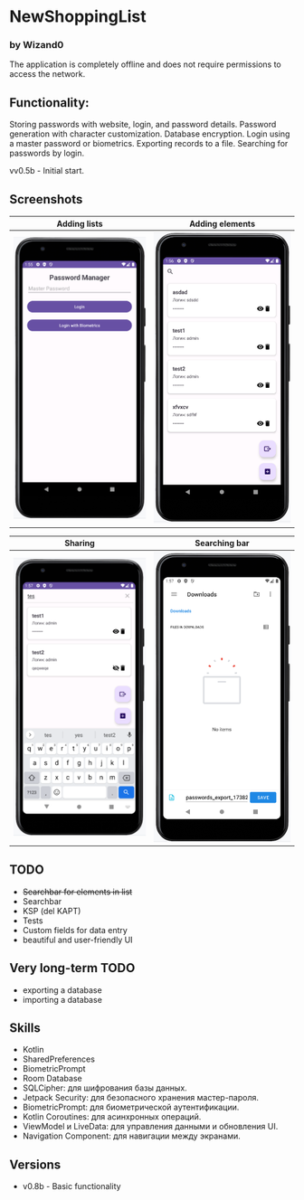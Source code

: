 # NewShoppingList
### by Wizand0

The application is completely offline and does not require permissions to access the network.

## Functionality:

Storing passwords with website, login, and password details.
Password generation with character customization.
Database encryption.
Login using a master password or biometrics.
Exporting records to a file.
Searching for passwords by login.

vv0.5b - Initial start.

## Screenshots

Adding lists           |         Adding elements
:-------------------------:|:------------------------------:
![screenshot](screenshot1.png)  | ![screenshot](screenshot2.png)

Sharing        |  Searching bar
:-------------------------:|:------------------------------:
![screenshot](screenshot3.png) |  ![screenshot](screenshot4.png)

## TODO
- ~~Searchbar for elements in list~~
- Searchbar
- KSP (del KAPT)
- Tests
- Custom fields for data entry
- beautiful and user-friendly UI

## Very long-term TODO
- exporting a database
- importing a database

## Skills
- Kotlin
- SharedPreferences
- BiometricPrompt
- Room Database
- SQLCipher: для шифрования базы данных.
- Jetpack Security: для безопасного хранения мастер-пароля.
- BiometricPrompt: для биометрической аутентификации.
- Kotlin Coroutines: для асинхронных операций.
- ViewModel и LiveData: для управления данными и обновления UI.
- Navigation Component: для навигации между экранами.

## Versions
- v0.8b - Basic functionality
